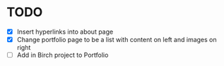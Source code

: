 
# TODO

- [X] Insert hyperlinks into about page
- [X] Change portfolio page to be a list with content on left and images on right
- [ ] Add in Birch project to Portfolio